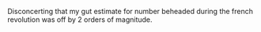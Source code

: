 Disconcerting that my gut estimate for number beheaded during the french revolution was off by 2 orders of magnitude.

